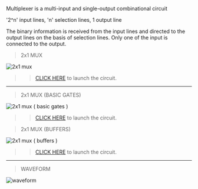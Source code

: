 Multiplexer is a multi-input and single-output combinational circuit

'2^n' input lines, 'n' selection lines, 1 output line

The binary information is received from the input lines and directed to the output lines on the basis of selection lines.
Only one of the input is connected to the output.

> 2x1 MUX

![2x1 mux](https://user-images.githubusercontent.com/123290522/230727946-4c33e988-61b1-4101-b6ab-d6610b057992.jpeg)
>>[CLICK HERE](https://circuitverse.org/simulator/edit/2x1-mux-2d06f7d5-84e2-40ad-b781-0be24a454f89) to launch the circuit.

------
> 2x1 MUX (BASIC GATES)

![2x1 mux ( basic gates )](https://user-images.githubusercontent.com/123290522/233826042-f93ce31a-6624-4595-8489-d453473b8f5e.jpeg)
>>[CLICK HERE](https://circuitverse.org/simulator/edit/2x1-mux-basic-gates) to launch the circuit.

> 2x1 MUX (BUFFERS)

![2x1 mux ( buffers )](https://user-images.githubusercontent.com/123290522/233826054-ab4e1ac1-ae06-447a-b073-f489b02ec893.jpeg)
>>[CLICK HERE](https://circuitverse.org/simulator/edit/2x1-mux-buffers) to launch the circuit.

-------
>WAVEFORM

![waveform](https://user-images.githubusercontent.com/123290522/230728298-f0c5a0a0-ccbb-4246-9cc2-cc0a346027a4.png)
